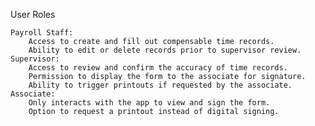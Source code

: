 User Roles

    Payroll Staff:
        Access to create and fill out compensable time records.
        Ability to edit or delete records prior to supervisor review.
    Supervisor:
        Access to review and confirm the accuracy of time records.
        Permission to display the form to the associate for signature.
        Ability to trigger printouts if requested by the associate.
    Associate:
        Only interacts with the app to view and sign the form.
        Option to request a printout instead of digital signing.
